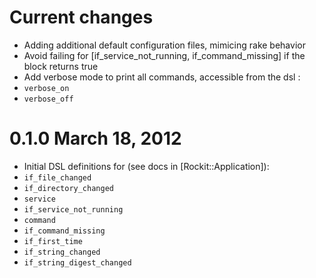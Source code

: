# Current changes

 - Adding additional default configuration files, mimicing rake behavior
 - Avoid failing for [if_service_not_running, if_command_missing] if the block returns true
 - Add verbose mode to print all commands, accessible from the dsl :
  - ```verbose_on```
  - ```verbose_off```

# 0.1.0 March 18, 2012

 - Initial DSL definitions for (see docs in [Rockit::Application]):
  - ```if_file_changed```
  - ```if_directory_changed```
  - ```service```
  - ```if_service_not_running```
  - ```command```
  - ```if_command_missing```
  - ```if_first_time```
  - ```if_string_changed```
  - ```if_string_digest_changed```